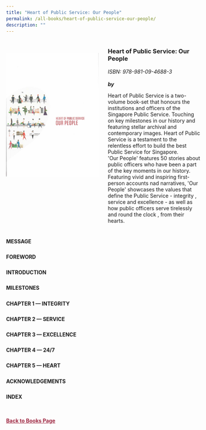 ```yaml
---
title: "Heart of Public Service: Our People"
permalink: /all-books/heart-of-public-service-our-people/
description: ""
---
```

<style>


.grid-container {
	display: grid;
	grid-template-columns: 50% 50%;
	grid-gap: 5%
	}
	
img {
		object-fit: contain;
		width: 100%;
		height: 80%;
	}	

.chapter-divider {
	margin-top: 5%;
	}	
	
.back a
{
	color: #9f2943;
	font-weight: bold;
	
}	


</style>

<div class="grid-container">
	<div class="grid-child"><img src="/images/Books/Heart%20of%20Public%20Service%20Our%20People.jpg"></div>
	<div class="grid-child">
		<h3>Heart of Public Service: Our People</h3>
		<i>ISBN: 978-981-09-4688-3</i><br>
		<i></i><br>
		<b><i>by </i></b>
		<p>Heart of Public Service is a two-volume book-set that honours the institutions and officers of the Singapore Public Service. Touching on key milestones in our history and featuring stellar archival and contemporary images. Heart of Public Service is a testament to the relentless effort to build the best Public Service for Singapore. <br>'Our People' features 50 stories about public officers who have been a part of the key moments in our history. Featuring vivid and inspiring first-person accounts nad narratives, 'Our People' showcases the values that define the Public Service - integrity , service and excellence - as well as how public officers serve tirelessly and round the clock , from their hearts. </p>
	</div>

</div>

<div>

<div class="chapter-divider">
<p><b>MESSAGE</b></p>

</div>
	
<div class="chapter-divider">
<p><b>FOREWORD</b></p>

</div>
		
<div class="chapter-divider">
<p><b>INTRODUCTION</b></p>

</div>
	
<div class="chapter-divider">
<p><b>MILESTONES</b></p>

</div>
	
<div class="chapter-divider">
<p><b>CHAPTER 1 — INTEGRITY</b></p>

</div>
	

<div class="chapter-divider">
<p><b>CHAPTER 2 — SERVICE</b></p>

</div>


<div class="chapter-divider">
<p><b>CHAPTER 3 — EXCELLENCE</b></p>

</div>


<div class="chapter-divider">
<p><b>CHAPTER 4 — 24/7</b></p>

</div>
	
	
<div class="chapter-divider">
<p><b>CHAPTER 5 — HEART</b></p>

</div>	
	
<div class="chapter-divider">
<p><b>ACKNOWLEDGEMENTS</b></p>

</div>	
	
	
<div class="chapter-divider">
<p><b>INDEX</b></p>

</div>	
	
	

	
	
</div>



<br>
<br>
<div class="back">
<a href="/books/">Back to Books Page</a>	

</div>